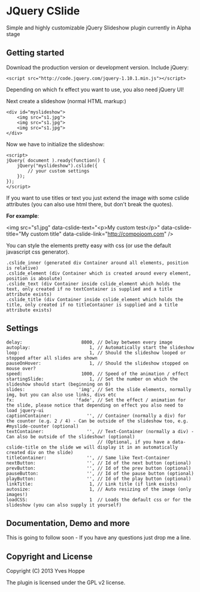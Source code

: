 JQuery CSlide
======

Simple and highly customizable jQuery Slideshow plugin currently in Alpha stage

Getting started
-----------------------

Download the production version or development version. Include jQuery:

    <script src="http://code.jquery.com/jquery-1.10.1.min.js"></script>

Depending on which fx effect you want to use, you also need jQuery UI!

Next create a slideshow (normal HTML markup:)

    <div id="myslideshow">
        <img src="s1.jpg">
        <img src="s1.jpg">
        <img src="s1.jpg">
    </div>

Now we have to initialize the slideshow:

    <script>
    jQuery( document ).ready(function() {
        jQuery("myslideshow").cslide({
            // your custom settings
        });
    });
    </script>

If you want to use titles or text you just extend the image with some cslide attributes (you can also use html there, but don't break the quotes).

**For example**:

&lt;img src=&quot;s1.jpg&quot; data-cslide-text=&quot;&lt;p&gt;My custom test&lt;/p&gt;&quot; data-cslide-title=&quot;My custom title&quot; data-cslide-link=&quot;http://compojoom.com&quot; /&gt;

You can style the elements pretty easy with css (or use the default javascript css generator).

    .cslide_inner (generated div Container around all elements, position is relative)
    .cslide_element (div Container which is created around every element, position is absolute)
    .cslide_text (div Container inside cslide_element which holds the text, only created if no textContainer is supplied and a title attribute exists)
    .cslide_title (div Container inside cslide_element which holds the title, only created if no titleContainer is supplied and a title attribute exists)

Settings
-----------------------

    delay:                      8000, // Delay between every image
    autoplay:                      1, // Automatically start the slideshow
    loop:                          1, // Should the slideshow looped or stopped after all slides are shown
    pauseOnHover:                  1, // Should the slideshow stopped on mouse over?
    speed:                      1000, // Speed of the animation / effect
    startingSlide:                 1, // Set the number on which the slideshow should start (beginning on 0)
    slides:                    'img', // Set the slide elements, normally img, but you can also use links, divs etc
    fx:                       'fade', // Set the effect / animation for the slide, please notice that depending on effect you also need to load jquery-ui
    captionContainer:             '', // Container (normally a div) for the counter (e.g. 2 / 4) - Can be outside of the slideshow too, e.g. #myslide-counter (optional)
    textContainer:                '', // Text-Container (normally a div) - Can also be outside of the slideshow! (optional)
                                      // (Optional, if you have a data-cslide-title on the slide we will display it in an automatically created div on the slide)
    titleContainer:               '', // Same like Text-Container
    nextButton:                   '', // Id of the next button (optional)
    prevButton:                   '', // Id of the prev button (optional)
    pauseButton:                  '', // Id of the pause button (optional)
    playButton:                   '', // Id of the play button (optional)
    linkTitle:                     1, // Link title (if link exists)
    autosize:                      1, // Auto resizing of the image (only images!)
    loadCSS:                       1  // Loads the default css or for the slideshow (you can also supply it yourself)


Documentation, Demo and more
----------------------------------

This is going to follow soon - If you have any questions just drop me a line.


Copyright and License
----------------------------------

Copyright (C) 2013 Yves Hoppe

The plugin is licensed under the GPL v2 license.